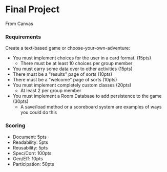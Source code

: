 # Final Project
From Canvas

### Requirements
Create a text-based game or choose-your-own-adventure:
- You must implement choices for the user in a card format. (15pts)
    - There must be at least 10 choices per group member
- You must carry some data over to other activities (15pts)
- There must be a "results" page of sorts (10pts)
- There must be a "welcome" page of sorts (10pts)
- You must implement completely custom classes (20pts)
    - At least 2 per group member
- You must implement a Room Database to add persistence to the game (30pts)
    - A save/load method or a scoreboard system are examples of ways you could do this
 
### Scoring
- Document: 5pts
- Readability: 5pts
- Reusability: 5pts
- Spec/Corr: 100pts
- Gen/Eff: 10pts
- Participation: 50pts